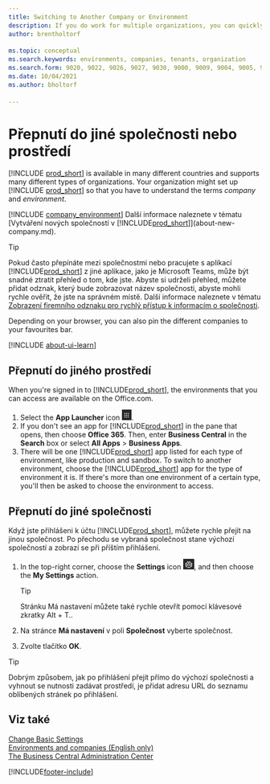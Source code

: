```yaml
---
title: Switching to Another Company or Environment
description: If you do work for multiple organizations, you can quickly switch between the environments and companies.
author: brentholtorf

ms.topic: conceptual
ms.search.keywords: environments, companies, tenants, organization
ms.search.form: 9020, 9022, 9026, 9027, 9030, 9000, 9009, 9004, 9005, 9024, 9006, 9007, 9010, 9016, 9017
ms.date: 10/04/2021
ms.author: bholtorf

---
```


# Přepnutí do jiné společnosti nebo prostředí

[!INCLUDE [prod_short](includes/prod_short.md)] is available in many different countries and supports many different types of organizations. Your organization might set up [!INCLUDE [prod_short](includes/prod_short.md)] so that you have to understand the terms *company* and *environment*.

[!INCLUDE [company_environment](includes/company_environment.md)] Další informace naleznete v tématu [Vytváření nových společností v [!INCLUDE[prod_short](includes/prod_short.md)]](about-new-company.md).

> [!TIP]
> Pokud často přepínáte mezi společnostmi nebo pracujete s aplikací [!INCLUDE[prod_short](includes/prod_short.md)] z jiné aplikace, jako je Microsoft Teams, může být snadné ztratit přehled o tom, kde jste. Abyste si udrželi přehled, můžete přidat odznak, který bude zobrazovat název společnosti, abyste mohli rychle ověřit, že jste na správném místě. Další informace naleznete v tématu [Zobrazení firemního odznaku pro rychlý přístup k informacím o společnosti](ui-change-basic-settings.md#badge).

Depending on your browser, you can also pin the different companies to your favourites bar.

[!INCLUDE [about-ui-learn](includes/about-ui-learn.md)]

## Přepnutí do jiného prostředí

When you're signed in to [!INCLUDE[prod_short](includes/prod_short.md)], the environments that you can access are available on the Office.com.

1. Select the **App Launcher** icon ![App Launcher.](media/app-launcher-icon.png "The App Launcher provides access to more features").
2. If you don't see an app for [!INCLUDE[prod_short](includes/prod_short.md)] in the pane that opens, then choose **Office 365**. Then, enter **Business Central** in the **Search** box or select **All Apps** > **Business Apps**.
3. There will be one [!INCLUDE[prod_short](includes/prod_short.md)] app listed for each type of environment, like production and sandbox. To switch to another environment, choose the [!INCLUDE[prod_short](includes/prod_short.md)] app for the type of environment it is. If there's more than one environment of a certain type, you'll then be asked to choose the environment to access.

<!--
The following image shows tiles for accessing production and sandbox environments on the Dynamics 365 Home page.

:::image type="content" source="media/app-picker-environments.png" alt-text="The Dynamics 365 Home page showing production and sandbox environments.":::
-->
## Přepnutí do jiné společnosti

Když jste přihlášeni k účtu [!INCLUDE[prod_short](includes/prod_short.md)], můžete rychle přejít na jinou společnost. Po přechodu se vybraná společnost stane výchozí společností a zobrazí se při příštím přihlášení.

1. In the top-right corner, choose the **Settings** icon ![Settings.](media/ui-experience/settings_icon_small.png "Settings icon for role center"), and then choose the **My Settings** action.

   > [!TIP]
   > Stránku Má nastavení můžete také rychle otevřít pomocí klávesové zkratky Alt + T..

2. Na stránce **Má nastavení** v poli **Společnost** vyberte společnost.
3. Zvolte tlačítko **OK**.

> [!TIP]
> Dobrým způsobem, jak po přihlášení přejít přímo do výchozí společnosti a vyhnout se nutnosti zadávat prostředí, je přidat adresu URL do seznamu oblíbených stránek po přihlášení.

## Viz také

[Change Basic Settings](ui-change-basic-settings.md)  
[Environments and companies (English only)](/dynamics365/business-central/dev-itpro/administration/tenant-environment-topology)  
[The Business Central Administration Center](/dynamics365/business-central/dev-itpro/administration/tenant-admin-center)


[!INCLUDE[footer-include](includes/footer-banner.md)]